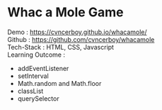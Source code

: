 # Whac a Mole Game

Demo : https://cvncerboy.github.io/whacamole/ <br/>
Github : https://github.com/cvncerboy/whacamole <br/>
Tech-Stack : HTML, CSS, Javascript <br/>
Learning Outcome : 
- addEventListener <br/>
- setInterval <br/>
- Math.random and Math.floor <br/>
- classList <br/>
- querySelector <br/>
